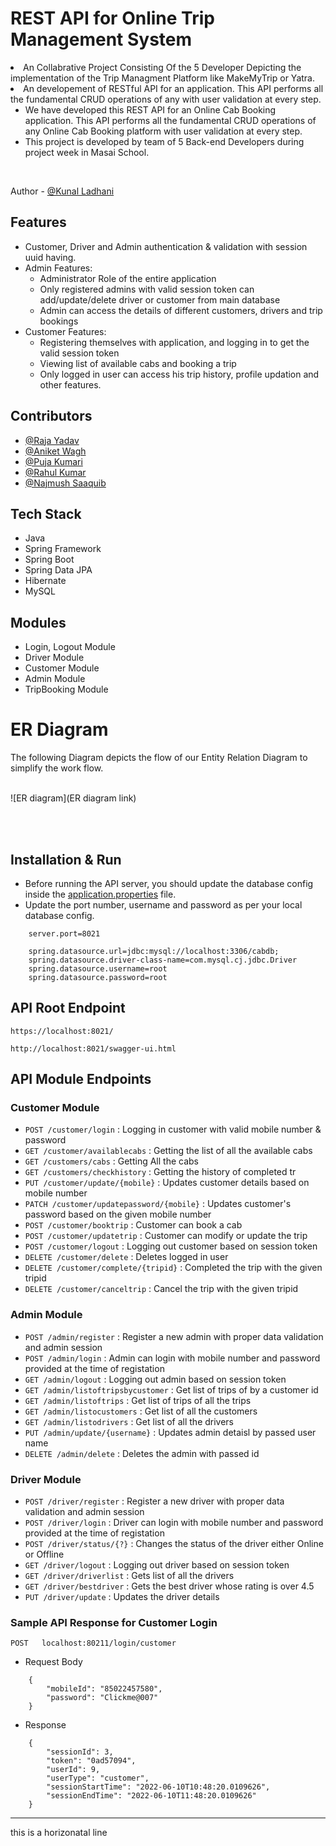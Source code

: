 <!-- ============================================  TITLE ======================================================  -->
# REST API for Online Trip Management System

<!-- ============================================  DETAILS ======================================================  -->

<li>An Collabrative Project Consisting Of the 5 Developer Depicting the implementation of the Trip Managment Platform like MakeMyTrip or Yatra.
<li>An developement of RESTful API for an application. This API performs all the fundamental CRUD operations of any with user validation at every step.

* We have developed this REST API for an Online Cab Booking application. This API performs all the fundamental CRUD operations of any Online Cab Booking platform with user validation at every step.
* This project is developed by team of 5 Back-end Developers during project week in Masai School. 
<br>

<!-- ============================================  AUTHOR ======================================================  -->

Author - [@Kunal Ladhani]()
  
<!-- ============================================  FEATURES ======================================================  -->

  
## Features

* Customer, Driver and Admin authentication & validation with session uuid having.
* Admin Features:
    * Administrator Role of the entire application
    * Only registered admins with valid session token can add/update/delete driver or customer from main database
    * Admin can access the details of different customers, drivers and trip bookings
* Customer Features:
    * Registering themselves with application, and logging in to get the valid session token
    * Viewing list of available cabs and booking a trip
    * Only logged in user can access his trip history, profile updation and other features.

<!-- ============================================  CONTRIBUTORS ======================================================  -->

  
## Contributors

* [@Raja Yadav](https://github.com/RajaYadav00)
* [@Aniket Wagh](https://github.com/aniketw8)
* [@Puja Kumari](https://github.com/Puja983542)
* [@Rahul Kumar](https://github.com/rahulraka)
* [@Najmush Saaquib](https://github.com/najmushsaaquib)
  
<!-- ============================================  TECH STACK ======================================================  -->

## Tech Stack

* Java
* Spring Framework
* Spring Boot
* Spring Data JPA
* Hibernate
* MySQL

<!-- ============================================  MODULES ======================================================  -->

## Modules

* Login, Logout Module
* Driver Module
* Customer Module
* Admin Module
* TripBooking Module

<!-- ============================================  ER - DIAGRAM ======================================================  -->

# ER Diagram

The following Diagram depicts the flow of our Entity Relation Diagram to simplify the work flow.
<br>
<br>
  
  
![ER diagram](ER diagram link)

<br>
<br>

<!-- ============================================  INSTALLATION AND RUN ======================================================  -->

## Installation & Run

* Before running the API server, you should update the database config inside the [application.properties](E-Commerce-Backend\src\main\resources\application.properties) file. 
* Update the port number, username and password as per your local database config.

```
    server.port=8021

    spring.datasource.url=jdbc:mysql://localhost:3306/cabdb;
    spring.datasource.driver-class-name=com.mysql.cj.jdbc.Driver
    spring.datasource.username=root
    spring.datasource.password=root

```

<!-- ============================================  API ROOT ENDPOINTS ======================================================  -->

## API Root Endpoint

`https://localhost:8021/`

`http://localhost:8021/swagger-ui.html`


<!-- ============================================  API ENDPOINTS ======================================================  -->

## API Module Endpoints

### Customer Module


* `POST /customer/login` : Logging in customer with valid mobile number & password
* `GET /customer/availablecabs` : Getting the list of all the available cabs
* `GET /customers/cabs` : Getting All the cabs
* `GET /customers/checkhistory` : Getting the history of completed tr
* `PUT /customer/update/{mobile}` : Updates customer details based on mobile number
* `PATCH /customer/updatepassword/{mobile}` : Updates customer's password based on the given mobile number
* `POST /customer/booktrip` : Customer can book a cab
* `POST /customer/updatetrip` : Customer can modify or update the trip
* `POST /customer/logout` : Logging out customer based on session token
* `DELETE /customer/delete` : Deletes logged in user 
* `DELETE /customer/complete/{tripid}` : Completed the trip with the given tripid 
* `DELETE /customer/canceltrip` : Cancel the trip with the given tripid 


### Admin Module

* `POST /admin/register` : Register a new admin with proper data validation and admin session
* `POST /admin/login` : Admin can login with mobile number and password provided at the time of registation
* `GET /admin/logout` : Logging out admin based on session token
* `GET /admin/listoftripsbycustomer` : Get list of trips of by a customer id
* `GET /admin/listoftrips` : Get list of trips of all the trips
* `GET /admin/listocustomers` : Get list of all the customers
* `GET /admin/listodrivers` : Get list of all the drivers
* `PUT /admin/update/{username}` : Updates admin detaisl by passed user name
* `DELETE /admin/delete` : Deletes the admin with passed id


### Driver Module

* `POST /driver/register` : Register a new driver with proper data validation and admin session
* `POST /driver/login` : Driver can login with mobile number and password provided at the time of registation
* `POST /driver/status/{?}` : Changes the status of the driver either Online or Offline
* `GET /driver/logout` : Logging out driver based on session token
* `GET /driver/driverlist` : Gets list of all the drivers
* `GET /driver/bestdriver` : Gets the best driver whose rating is over 4.5
* `PUT /driver/update` : Updates the driver details

  
<!-- ============================================  SAMPLE API RESPONSE ======================================================  -->

### Sample API Response for Customer Login

`POST   localhost:80211/login/customer`

* Request Body

```
    {
        "mobileId": "85022457580",
        "password": "Clickme@007"
    }
```

* Response

```
    {
        "sessionId": 3,
        "token": "0ad57094",
        "userId": 9,
        "userType": "customer",
        "sessionStartTime": "2022-06-10T10:48:20.0109626",
        "sessionEndTime": "2022-06-10T11:48:20.0109626"
    }
```
<hr>
this is a horizonatal line
